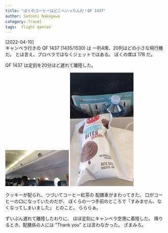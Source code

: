 ```yaml
---
title: "ぼくのコーヒーはどこへいったんだ！QF 1437"
author: Satoshi Nakagawa
category: Travel
tags:  flight qantas
---
```


[2022-04-10]  
 キャンベラ行きの QF 1437 (1435/1530) は
一列4席、20列ほどの小さな飛行機だ。
とは言え、プロペラではなくジェットではある。
ぼくの席は 17B だ。

 QF 1437 は定刻を20分ほど遅れて離陸した。

<a href="/pict/2022-04-10-qantas.jpg"><img src="/pict/2022-04-10-qantas.jpg" alt="" width="200"/></a>
<a href="/pict/2022-04-10-qantas-bites.jpg"><img src="/pict/2022-04-10-qantas-bites.jpg" alt="" width="200"/></a>

 クッキーが配られ、つづいてコーヒー紅茶の
配膳車がまわってきた。
口がコーヒーの口になっていたのだが、
ぼくらの一つ手前のところで「すみません、なくなってしまいました」
とのこと。
らららぁ。

 ずいぶん遅れて離陸したわりに、
ほぼ定刻にキャンベラ空港に着陸した。
降りるとき、配膳係の人には "Thank you" とは言わなかった。
ざまみろ。

